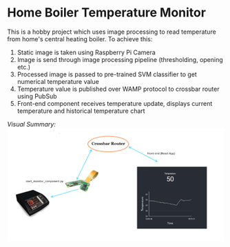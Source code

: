 # Home Boiler Temperature Monitor

This is a hobby project which uses image processing to read temperature from home's central heating boiler.
To achieve this: 
1. Static image is taken using Raspberry Pi Camera
1. Image is send through image processing pipeline (thresholding, opening etc.)
1. Processed image is passed to pre-trained SVM classifier to get numerical temperature value
1. Temperature value is published over WAMP protocol to crossbar router using PubSub
1. Front-end component receives temperature update, displays current temperature and historical temperature chart


_Visual Summary:_
![Project Summary](/documentation/project_summary.PNG)
